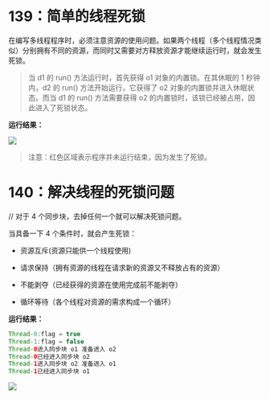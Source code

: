 # 139：简单的线程死锁

在编写多线程程序时，必须注意资源的使用问题。如果两个线程（多个线程情况类似）分别拥有不同的资源，而同时又需要对方释放资源才能继续运行时，就会发生死锁。

> 当 d1 的 run() 方法运行时，首先获得 o1 对象的内置锁。在其休眠的 1 秒钟内，d2 的 run() 方法开始运行，它获得了 o2 对象的内置锁并进入休眠状态。而当 d1 的 run() 方法需要获得 o2 的内置锁时，该锁已经被占用，因此进入了死锁状态。

**运行结果：**

<img src="http://image.renkaigis.com/keepcoding/2017110901.png">

> 注意：红色区域表示程序并未运行结束，因为发生了死锁。

# 140：解决线程的死锁问题

// 对于 4 个同步块，去掉任何一个就可以解决死锁问题。

当具备一下 4 个条件时，就会产生死锁：

- 资源互斥(资源只能供一个线程使用)

- 请求保持（拥有资源的线程在请求新的资源又不释放占有的资源）

- 不能剥夺（已经获得的资源在使用完成前不能剥夺）

- 循环等待（各个线程对资源的需求构成一个循环）

**运行结果：**

```java
Thread-0:flag = true
Thread-1:flag = false
Thread-0进入同步块 o1 准备进入 o2
Thread-0已经进入同步块 o2
Thread-1进入同步块 o2 准备进入 o1
Thread-1已经进入同步块 o1
```

<img src="http://image.renkaigis.com/keepcoding/2017110902.png">

